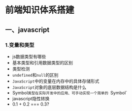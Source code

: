 # 前端知识体系搭建



## 一、javascript

### 1.变量和类型

- js数据类型有哪些
- 基本类型和引用数据类型的区别
- 类型检测
- `undefined`和`null`的区别
- `JavaScript`中的变量在内存中的具体存储形式
- `JavaScript`对象的底层数据结构是什么
- Symbol`类型在实际开发中的应用、可手动实现一个简单的 `Symbol`
- javascript隐性转换
- 0.1 + 0.2 === 0.3?





